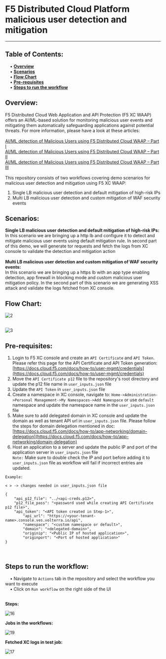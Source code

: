 # F5 Distributed Cloud Platform malicious user detection and mitigation
***


**Table of Contents:** <br />
---
&nbsp;&nbsp;&nbsp;&nbsp;•	**[Overview](#overview)** <br />
&nbsp;&nbsp;&nbsp;&nbsp;•	**[Scenarios](#scenarios)** <br />
&nbsp;&nbsp;&nbsp;&nbsp;•	**[Flow Chart](#flow-chart)** <br />
&nbsp;&nbsp;&nbsp;&nbsp;•	**[Pre-requisites](#pre-requisites)** <br />
&nbsp;&nbsp;&nbsp;&nbsp;•	**[Steps to run the workflow](#steps-to-run-the-workflow)** <br />


**Overview:**<br />
---
F5 Distributed Cloud Web Application and API Protection (F5 XC WAAP) offers an AI/ML-based solution for monitoring malicious user events and mitigating them automatically safeguarding applications against potential threats. For more information, please have a look at these articles:<br /><br />
[AI/ML detection of Malicious Users using F5 Distributed Cloud WAAP – Part I](https://community.f5.com/t5/technical-articles/ai-ml-detection-of-malicious-users-using-f5-distributed-cloud/ta-p/295052)<br />
[AI/ML detection of Malicious Users using F5 Distributed Cloud WAAP – Part II](https://community.f5.com/t5/technical-articles/ai-ml-detection-of-malicious-users-using-f5-distributed-cloud/ta-p/296517)<br />
[AI/ML detection of Malicious Users using F5 Distributed Cloud WAAP – Part III](https://community.f5.com/t5/technical-articles/ai-ml-detection-of-malicious-users-using-f5-distributed-cloud/ta-p/299014)<br /><br />
This repository consists of two workflows covering demo scenarios for malicious user detection and mitigation using F5 XC WAAP:<br />
1.	Single LB malicious user detection and default mitigation of high-risk IPs <br />
2.	Multi LB malicious user detection and custom mitigation of WAF security events <br />


**Scenarios:**<br />
---
**Single LB malicious user detection and default mitigation of high-risk IPs:**<br />
In this scenario we are bringing up a http lb and configure it to detect and mitigate malicious user events using default mitigation rule. In second part of this demo, we will generate tor requests and fetch the logs from XC console to validate the detection and mitigation action <br /><br />
**Multi LB malicious user detection and custom mitigation of WAF security events:**<br />
In this scenario we are bringing up a https lb with an app type enabling detection, app firewall in blocking mode and custom malicious user mitigation policy. In the second part of this scenario we are generating XSS attack and validate the logs fetched from XC console. <br />


**Flow Chart:**<br />
---
![2](https://user-images.githubusercontent.com/90624610/199253218-5addf00c-7001-412e-8191-db6a634d813d.JPG)
<br />
<br />

![3](https://user-images.githubusercontent.com/90624610/199255655-3b3715bc-06ce-4cb7-b7af-9cbc5f80d676.JPG)


**Pre-requisites:**<br />
---
1.	Login to F5 XC console and create an `API Certificate` and `API Token`. Please refer this page for the API Certificate and API Token generation: [https://docs.cloud.f5.com/docs/how-to/user-mgmt/credentials](https://docs.cloud.f5.com/docs/how-to/user-mgmt/credentials) <br />
2.	Move the `API Certificate p12` file to the repository's root directory and update the p12 file name in `user_inputs.json` file <br />
3.	Update the `API Token` in `user_inputs.json` file
3.	Create a namespace in XC console, navigate to: `Home->Administration->Personal Management->My Namespaces->Add Namespace` or use `default` namespace and update the namespace name in the `user_inputs.json` file<br />
4.	Make sure to add delegated domain in XC console and update the domain as well as tenant API url in `user_inputs.json` file. Please follow the steps for domain delegation mentioned in doc: [https://docs.cloud.f5.com/docs/how-to/app-networking/domain-delegation](https://docs.cloud.f5.com/docs/how-to/app-networking/domain-delegation) <br />
6.	Host an application to a server and update the public IP and port of the application server in `user_inputs.json` file <br />
	`Note:` Make sure to double check the IP and port before adding it to `user_inputs.json` file as workflow will fail if incorrect entries are updated.

```
Example:

< > -> changes needed in user_inputs.json file

{
	"api_p12_file": "../<api-creds.p12>",
	"p12_file_pass": "<password used while creating API Certificate p12 file>",
	"api_token": "<API token created in Step-1>",
        "api_url": "https://<your-tenant-name>.console.ves.volterra.io/api",
        "namespace": "<custom namespace or default>",
        "domain": "<delegated-domain>",
        "originip": "<Public IP of hosted application>",
        "originport": "<Port of hosted application>"	
}

```
<br />

**Steps to run the workflow:**<br />
---
&nbsp;&nbsp;&nbsp;&nbsp;•	Navigate to `Actions` tab in the repository and select the workflow you want to execute <br />
&nbsp;&nbsp;&nbsp;&nbsp;•	Click on `Run workflow` on the right side of the UI <br /><br />

**Steps:**<br />

![16](https://user-images.githubusercontent.com/90624610/199281630-a6de141f-7002-4b66-b7de-81fe4add7105.JPG)
<br />

**Jobs in the workflows:**<br />

![19](https://user-images.githubusercontent.com/90624610/199423027-c7964d80-89b8-49e9-9a80-6c06d2fab84f.JPG)

**Fetched XC logs in test job:**<br />

![17](https://user-images.githubusercontent.com/90624610/199406640-93ce319e-fbb2-4973-9b5a-94e5cf91eee7.JPG)


